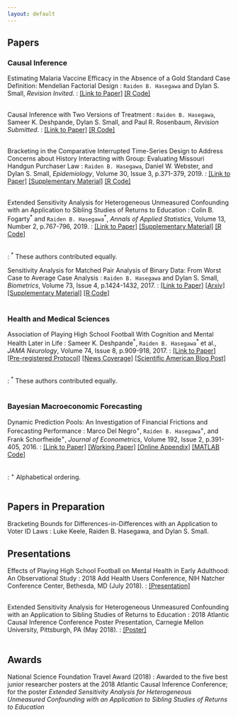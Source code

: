 ```yaml
---
layout: default
---
```


## __Papers__

### Causal Inference
Estimating Malaria Vaccine Efficacy in the Absence of a Gold Standard Case Definition: Mendelian Factorial Design
: `Raiden B. Hasegawa` and Dylan S. Small,  *Revision Invited*.
: [\[Link to Paper\]](../assets/mfd-paper/mendelian_factorial_design_arxiv.pdf)
[\[R Code\]](../assets/mfd-paper/R_code.zip)
<br><br>

Causal Inference with Two Versions of Treatment
: `Raiden B. Hasegawa`, Sameer K. Deshpande, Dylan S. Small, and Paul R. Rosenbaum, *Revision Submitted*.
: [\[Link to Paper\]](../assets/versions-paper/versions.pdf)
[\[R Code\]](../assets/versions-paper/versions-Rcode.zip)
<br><br>

Bracketing in the Comparative Interrupted Time-Series Design to Address Concerns about History Interacting with Group: Evaluating Missouri Handgun Purchaser Law
: `Raiden B. Hasegawa`, Daniel W. Webster, and Dylan S. Small, *Epidemiology*, Volume 30, Issue 3, p.371-379, 2019.
: [\[Link to Paper\]](https://journals.lww.com/epidem/Citation/2019/05000/Evaluating_Missouri_s_Handgun_Purchaser_Law__A.11.aspx)
[\[Supplementary Material\]](../assets/bracketing-paper/bracketing_diff_in_diff_supp.pdf)
[\[R Code\]](../assets/bracketing-paper/code.zip)
<br><br>

Extended Sensitivity Analysis for Heterogeneous Unmeasured Confounding with an Application to Sibling Studies of Returns to Education
: Colin B. Fogarty<sup>\*</sup> and `Raiden B. Hasegawa`<sup>\*</sup>, *Annals of Applied Statistics*, Volume 13, Number 2, p.767-796, 2019.
: [\[Link to Paper\]](../assets/extended-paper/article_extended_sensitivity.pdf)
[\[Supplementary Material\]](../assets/extended-paper/supplement_extended_sensitivity.pdf)
[\[R Code\]](../assets/extended-paper/code_rev2.zip)
<br><br>

: <sup>\*</sup> These authors contributed equally.

Sensitivity Analysis for Matched Pair Analysis of Binary Data: From Worst Case to Average Case Analysis
: `Raiden B. Hasegawa` and Dylan S. Small, *Biometrics*, Volume 73, Issue 4, p.1424-1432, 2017.
: [\[Link to Paper\]](http://onlinelibrary.wiley.com/doi/10.1111/biom.12688/abstract)  [\[Arxiv\]](https://arxiv.org/abs/1707.09549)  [\[Supplementary Material\]](../assets/avgcase-paper/avgSensAnalysis_webAppendix.pdf)  [\[R Code\]](../assets/avgcase-paper/avgSensAnalysis_Rcode.R)
<br><br>

### Health and Medical Sciences

Association of Playing High School Football With Cognition and Mental Health Later in Life
: Sameer K. Deshpande<sup>\*</sup>, `Raiden B. Hasegawa`<sup>\*</sup> et al., *JAMA Neurology*, Volume 74, Issue 8, p.909-918, 2017.
: [\[Link to Paper\]](http://jamanetwork.com/journals/jamaneurology/article-abstract/2635831)  [\[Pre-registered Protocol\]](https://arxiv.org/abs/1607.01756)  [\[News Coverage\]](https://www.theverge.com/2017/7/3/15913454/high-school-football-concussion-health-chronic-traumatic-encephalopathy)  [\[Scientific American Blog Post\]](https://blogs.scientificamerican.com/observations/head-trauma-in-high-school-football-may-be-more-complicated-than-we-thought/)
<br><br>

: <sup>\*</sup> These authors contributed equally.
<br><br>

### Bayesian Macroeconomic Forecasting

Dynamic Prediction Pools: An Investigation of Financial Frictions and Forecasting Performance
: Marco Del Negro<sup>\+</sup>, `Raiden B. Hasegawa`<sup>\+</sup>, and Frank Schorfheide<sup>\+</sup>, *Journal of Econometrics*, Volume 192, Issue 2, p.391-405, 2016.
: [\[Link to Paper\]](http://www.sciencedirect.com/science/article/pii/S0304407616300094)  [\[Working Paper\]](../assets/pools-paper/pools_paper_joe_20151119.pdf)  [\[Online Appendix\]](../assets/pools-paper/pools_onlineappendix_joe_20151119.pdf)  [\[MATLAB Code\]](../assets/pools-paper/code_and_data_0.zip)
<br><br>

: <sup>\+</sup> Alphabetical ordering.
<br><br>

## __Papers in Preparation__

Bracketing Bounds for Differences-in-Differences with an Application to Voter ID Laws
: Luke Keele, Raiden B. Hasegawa, and Dylan S. Small.

## __Presentations__

Effects of Playing High School Football on Mental Health in Early Adulthood: An Observational Study
: 2018 Add Health Users Conference, NIH Natcher Conference Center, Bethesda, MD (July 2018).
: [\[Presentation\]](../assets/presentations/add_health_pres.pdf)
<br><br>

Extended Sensitivity Analysis for Heterogeneous Unmeasured Confounding with an Application to Sibling Studies of Returns to Education 
: 2018 Atlantic Causal Inference Conference Poster Presentation, Carnegie Mellon University, Pittsburgh, PA (May 2018).
: [\[Poster\]](../assets/presentations/ESAPoster.pdf)
<br><br>


## __Awards__
National Science Foundation Travel Award (2018)
: Awarded to the five best junior researcher posters at the 2018 Atlantic Causal Inference Conference; for the poster _Extended Sensitivity Analysis for Heterogeneous Unmeasured Confounding with an Application to Sibling Studies of Returns to Education_

